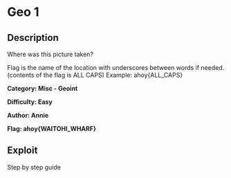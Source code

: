 # Geo 1

## Description 
Where was this picture taken?

Flag is the name of the location with underscores between words if needed. (contents of the flag is ALL CAPS) Example: ahoy{ALL_CAPS}

**Category: Misc - Geoint** 

**Difficulty: Easy**

**Author: Annie** 

**Flag: ahoy{WAITOHI_WHARF}**

## Exploit
Step by step guide
